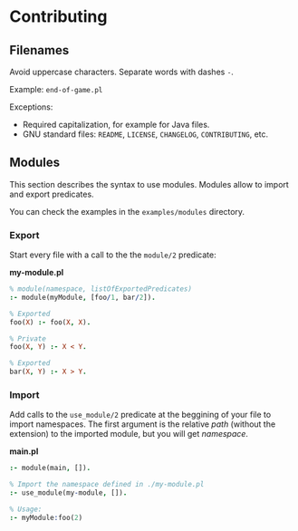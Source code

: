 # Contributing

## Filenames

Avoid uppercase characters. Separate words with dashes `-`.

Example: `end-of-game.pl`

Exceptions:

- Required capitalization, for example for Java files.
- GNU standard files: `README`, `LICENSE`, `CHANGELOG`, `CONTRIBUTING`, etc.

## Modules

This section describes the syntax to use modules. Modules allow to import and
export predicates.

You can check the examples in the `examples/modules` directory.

### Export

Start every file with a call to the the `module/2` predicate:

**my-module.pl**
```prolog
% module(namespace, listOfExportedPredicates)
:- module(myModule, [foo/1, bar/2]).

% Exported
foo(X) :- foo(X, X).

% Private
foo(X, Y) :- X < Y.

% Exported
bar(X, Y) :- X > Y.
```

### Import

Add calls to the `use_module/2` predicate at the beggining of your file to
import namespaces. The first argument is the relative _path_ (without the
extension) to the imported module, but you will get _namespace_.

**main.pl**
```prolog
:- module(main, []).

% Import the namespace defined in ./my-module.pl
:- use_module(my-module, []).

% Usage:
:- myModule:foo(2)
```
